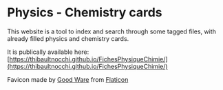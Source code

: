 # Physics - Chemistry cards

This website is a tool to index and search through some tagged files, with already filled physics and chemistry cards.

It is publically available here: [https://thibaultnocchi.github.io/FichesPhysiqueChimie/](https://thibaultnocchi.github.io/FichesPhysiqueChimie/)

Favicon made by [Good Ware](https://www.flaticon.com/free-icon/microscope_2928236) from [Flaticon](https://www.flaticon.com/)
